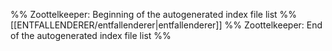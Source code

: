%% Zoottelkeeper: Beginning of the autogenerated index file list %%
[[ENTFALLENDERER/entfallenderer|entfallenderer]]
%% Zoottelkeeper: End of the autogenerated index file list %%
